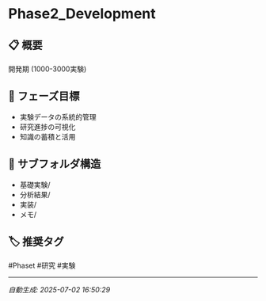 # Phase2_Development

## 📋 概要
開発期 (1000-3000実験)

## 🎯 フェーズ目標
- 実験データの系統的管理
- 研究進捗の可視化
- 知識の蓄積と活用

## 📂 サブフォルダ構造
- 基礎実験/
- 分析結果/
- 実装/
- メモ/

## 🏷️ 推奨タグ
#Phaset #研究 #実験

---
*自動生成: 2025-07-02 16:50:29*

